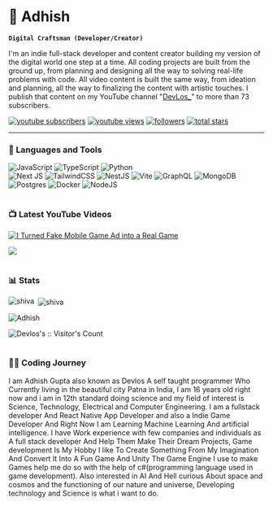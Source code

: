 # 🌌 Adhish

**`Digital Craftsman (Developer/Creator)`**

I'm an indie full-stack developer and content creator building my version of the digital world one step at a time. All coding projects are built from the ground up, from planning and designing all the way to solving real-life problems with code. All video content is built the same way, from ideation and planning, all the way to finalizing the content with artistic touches. I publish that content on my YouTube channel "[DevLos_][youtube]" to more than 73 subscribers.

   <p align="left">
      <a href="https://www.youtube.com/@DevLos_?sub_confirmation=1">
         <img alt="youtube subscribers" src="https://custom-icon-badges.demolab.com/youtube/channel/subscribers/UCiL037nbqWL9Fib03HxZAmQ?color=%23E05D44&label=SUBSCRIBE&logo=video&logoColor=white&style=for-the-badge&labelColor=CE4630"/></a> 
      <a href="https://www.youtube.com/@DevLos_?sub_confirmation=1">
         <img alt="youtube views" title="YouTube views" src="https://custom-icon-badges.demolab.com/youtube/channel/views/UCiL037nbqWL9Fib03HxZAmQ?color=%23E1AD0E&logo=eye&logoColor=white&style=for-the-badge&labelColor=C79600"/></a> 
      <a href="https://github.com/Fdevvlos?tab=followers">
         <img alt="followers" title="Follow me on Github" src="https://custom-icon-badges.demolab.com/github/followers/devvlos?color=236ad3&labelColor=1155ba&style=for-the-badge&logo=person-add&label=Follow&logoColor=white"/></a>
      <a href="https://github.com/devvlos?tab=repositories&sort=stargazers">
         <img alt="total stars" title="Total stars on GitHub" src="https://custom-icon-badges.demolab.com/github/stars/devvlos?color=55960c&style=for-the-badge&labelColor=488207&logo=star"/></a>
   </p>

---

### 🧰 Languages and Tools

![JavaScript](https://img.shields.io/badge/javascript-%23323330.svg?style=for-the-badge&logo=javascript&logoColor=%23F7DF1E) 
![TypeScript](https://img.shields.io/badge/typescript-%23007ACC.svg?style=for-the-badge&logo=typescript&logoColor=white) 
![Python](https://img.shields.io/badge/python-3670A0?style=for-the-badge&logo=python&logoColor=ffdd54)  
![Next JS](https://img.shields.io/badge/Next-black?style=for-the-badge&logo=next.js&logoColor=white)
![TailwindCSS](https://img.shields.io/badge/tailwindcss-%2338B2AC.svg?style=for-the-badge&logo=tailwind-css&logoColor=white)
![NestJS](https://img.shields.io/badge/nestjs-%23E0234E.svg?style=for-the-badge&logo=nestjs&logoColor=white)
![Vite](https://img.shields.io/badge/vite-%23646CFF.svg?style=for-the-badge&logo=vite&logoColor=white) 
![GraphQL](https://img.shields.io/badge/-GraphQL-E10098?style=for-the-badge&logo=graphql&logoColor=white) 
![MongoDB](https://img.shields.io/badge/MongoDB-%234ea94b.svg?style=for-the-badge&logo=mongodb&logoColor=white)
![Postgres](https://img.shields.io/badge/postgres-%23316192.svg?style=for-the-badge&logo=postgresql&logoColor=white) 
![Docker](https://img.shields.io/badge/docker-%230db7ed.svg?style=for-the-badge&logo=docker&logoColor=white)
![NodeJS](https://img.shields.io/badge/node.js-6DA55F?style=for-the-badge&logo=node.js&logoColor=white)
<br />


#

### 📺 Latest YouTube Videos

<!-- BEGIN YOUTUBE-CARDS -->
[![I Turned Fake Mobile Game Ad into a Real Game](https://ytcards.demolab.com/?id=qIA2Zk35bts&title=I%20Turned%20Fake%20Mobile%20Game%20Ad%20into%20a%20Real%20Game%20|%20Game%20Devlog%20Hindi&lang=en&timestamp=1706038911&background_color=%230d1117&title_color=%23ffffff&stats_color=%23dedede&max_title_lines=1&width=250&border_radius=5&duration=457 "I Turned Fake Mobile Game Ad into a Real Game | Game Devlog Hindi")](https://youtu.be/qIA2Zk35bts?si=WnPd64gB4YINSCYr)

<!-- END YOUTUBE-CARDS -->
[<img src="https://custom-icon-badges.demolab.com/badge/-Subscribe%20For%20More-red?style=for-the-badge&logo=video&logoColor=white"/>](https://www.youtube.com/@DevLos_?sub_confirmation=1)

#

### 📊 Stats

<p><img align="left" src="https://github-readme-stats.vercel.app/api/top-langs?username=devvlos&show_icons=true&locale=en&layout=compact&theme=midnight-purple" alt="shiva" </p>

<p>&nbsp;<img align="center" src="https://github-readme-stats.vercel.app/api?username=devvlos&show_icons=true&locale=en&theme=midnight-purple" alt="shiva" /></p>

<p><img align="center" src="https://github-readme-streak-stats.herokuapp.com/?user=devvlos&theme=midnight-purple" alt="Adhish" /></p>
</details>
<img src="https://profile-counter.glitch.me/devvlos/count.svg" alt="Devlos's :: Visitor's Count" />



#

 <h3>👨‍💻 Coding Journey</h3>
 I am Adhish Gupta also known as Devlos A self taught programmer Who Currently living in the beautiful city Patna in India, I am 16 years old right now and i am in 12th standard doing science and my field of interest is Science, Technology, Electrical and Computer Engineering. I am a fullstack developer And React Native App Developer and also a Indie Game Developer And Right Now I am Learning Machine Learning And artificial intelligence. I have Work experience with few companies and individuals as A full stack developer And Help Them Make Their Dream Projects, Game development Is My Hobby I like To Create Something From My Imagination And Convert It Into A Fun Game And Unity The Game Engine I use to make Games help me do so with the help of c#(programming language used in game development). Also interested in AI And Hell curious About space and cosmos and the functioning of our nature and universe, Developing technology and Science is what i want to do.

[youtube]: https://youtube.com/@DevLos_
